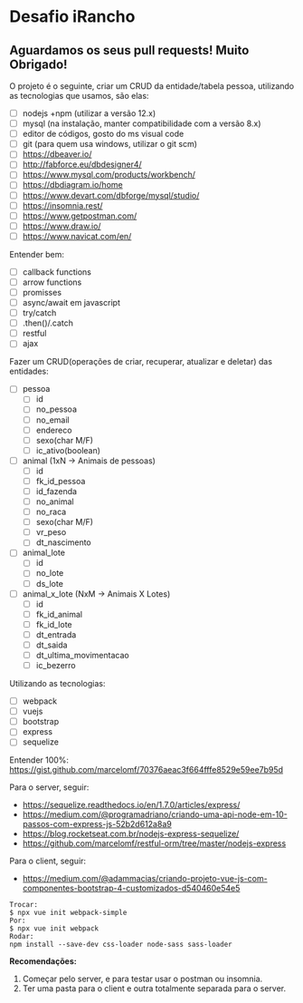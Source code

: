 # Desafio iRancho 
## Aguardamos os seus pull requests! Muito Obrigado!

O projeto é o seguinte, criar um CRUD da entidade/tabela pessoa, utilizando as tecnologias que usamos, são elas:
- [ ] nodejs +npm (utilizar a versão 12.x)
- [ ] mysql (na instalação, manter compatibilidade com a versão 8.x)
- [ ] editor de códigos, gosto do ms visual code
- [ ] git (para quem usa windows, utilizar o git scm)
- [ ] https://dbeaver.io/
- [ ] http://fabforce.eu/dbdesigner4/
- [ ] https://www.mysql.com/products/workbench/
- [ ] https://dbdiagram.io/home
- [ ] https://www.devart.com/dbforge/mysql/studio/
- [ ] https://insomnia.rest/
- [ ] https://www.getpostman.com/
- [ ] https://www.draw.io/
- [ ] https://www.navicat.com/en/

Entender bem: 
- [ ] callback functions
- [ ] arrow functions
- [ ] promisses
- [ ] async/await em javascript
- [ ] try/catch
- [ ] .then()/.catch
- [ ] restful
- [ ] ajax

Fazer um CRUD(operações de criar, recuperar, atualizar e deletar) das entidades: 
- [ ] pessoa
  - [ ] id
  - [ ] no_pessoa
  - [ ] no_email
  - [ ] endereco
  - [ ] sexo(char M/F)
  - [ ] ic_ativo(boolean)
- [ ] animal (1xN -> Animais de pessoas)
  - [ ] id
  - [ ] fk_id_pessoa
  - [ ] id_fazenda
  - [ ] no_animal
  - [ ] no_raca
  - [ ] sexo(char M/F)
  - [ ] vr_peso
  - [ ] dt_nascimento
- [ ] animal_lote
  - [ ] id
  - [ ] no_lote
  - [ ] ds_lote
- [ ] animal_x_lote (NxM -> Animais X Lotes)
  - [ ] id
  - [ ] fk_id_animal
  - [ ] fk_id_lote
  - [ ] dt_entrada
  - [ ] dt_saida
  - [ ] dt_ultima_movimentacao
  - [ ] ic_bezerro

Utilizando as tecnologias:
- [ ] webpack
- [ ] vuejs
- [ ] bootstrap
- [ ] express
- [ ] sequelize

Entender 100%: https://gist.github.com/marcelomf/70376aeac3f664fffe8529e59ee7b95d

Para o server, seguir:
* https://sequelize.readthedocs.io/en/1.7.0/articles/express/
* https://medium.com/@programadriano/criando-uma-api-node-em-10-passos-com-express-js-52b2d612a8a9
* https://blog.rocketseat.com.br/nodejs-express-sequelize/
* https://github.com/marcelomf/restful-orm/tree/master/nodejs-express

Para o client, seguir:
* https://medium.com/@adammacias/criando-projeto-vue-js-com-componentes-bootstrap-4-customizados-d540460e54e5
```
Trocar:
$ npx vue init webpack-simple
Por:
$ npx vue init webpack
Rodar:
npm install --save-dev css-loader node-sass sass-loader
```
**Recomendações:**
1. Começar pelo server, e para testar usar o postman ou insomnia.
2. Ter uma pasta para o client e outra totalmente separada para o server.
